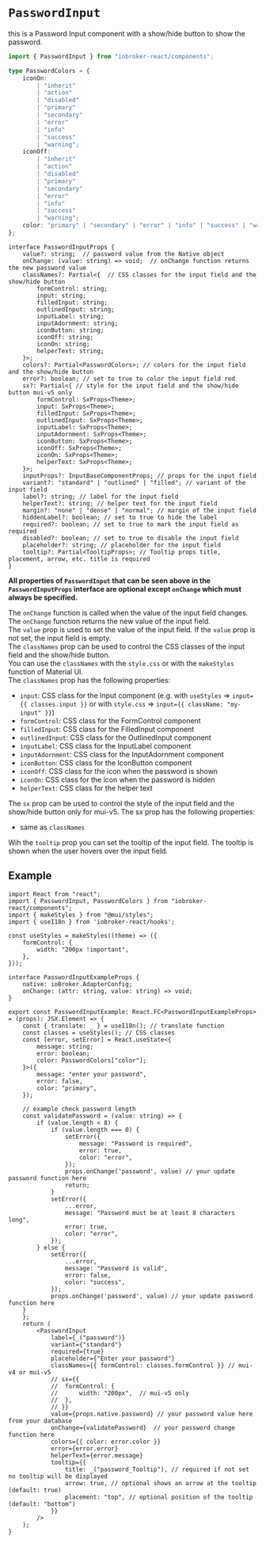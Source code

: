 # `PasswordInput`

this is a Password Input component with a show/hide button to show the password.

```ts
import { PasswordInput } from "iobroker-react/components";
```

```ts
type PasswordColors = {
	iconOn:
		| "inherit"
		| "action"
		| "disabled"
		| "primary"
		| "secondary"
		| "error"
		| "info"
		| "success"
		| "warning";
	iconOff:
		| "inherit"
		| "action"
		| "disabled"
		| "primary"
		| "secondary"
		| "error"
		| "info"
		| "success"
		| "warning";
	color: "primary" | "secondary" | "error" | "info" | "success" | "warning";
};
```

```tsx
interface PasswordInputProps {
	value?: string;  // password value from the Native object
	onChange: (value: string) => void;  // onChange function returns the new password value
	classNames?: Partial<{  // CSS classes for the input field and the show/hide button
		formControl: string;
		input: string;
		filledInput: string;
		outlinedInput: string;
		inputLabel: string;
		inputAdornment: string;
		iconButton: string;
		iconOff: string;
		iconOn: string;
		helperText: string;
	}>;
	colors?: Partial<PasswordColors>; // colors for the input field and the show/hide button
	error?: boolean; // set to true to color the input field red
	sx?: Partial<{ // style for the input field and the show/hide button mui-v5 only
		formControl: SxProps<Theme>;
		input: SxProps<Theme>;
		filledInput: SxProps<Theme>;
		outlinedInput: SxProps<Theme>;
		inputLabel: SxProps<Theme>;
		inputAdornment: SxProps<Theme>;
		iconButton: SxProps<Theme>;
		iconOff: SxProps<Theme>;
		iconOn: SxProps<Theme>;
		helperText: SxProps<Theme>;
	}>;
	inputProps?: InputBaseComponentProps; // props for the input field
	variant?: "standard" | "outlined" | "filled"; // variant of the input field
	label?: string; // label for the input field
	helperText?: string; // helper text for the input field
	margin?: "none" | "dense" | "normal"; // margin of the input field
	hiddenLabel?: boolean; // set to true to hide the label
	required?: boolean; // set to true to mark the input field as required
	disabled?: boolean; // set to true to disable the input field
	placeholder?: string; // placeholder for the input field
	tooltip?: Partial<TooltipProps>; // Tooltip props title, placement, arrow, etc. title is required
}
```
**All properties of `PasswordInput` that can be seen above in the `PasswordInputProps` interface are optional except `onChange` which must always be specified.**

The `onChange` function is called when the value of the input field changes. The `onChange` function returns the new value of the input field.\
The `value` prop is used to set the value of the input field. If the `value` prop is not set, the input field is empty.\
The `classNames` prop can be used to control the CSS classes of the input field and the show/hide button.\
You can use the `classNames` with the `style.css` or with the `makeStyles` function of Material UI.\
The `classNames` prop has the following properties:
- `input`: CSS class for the Input component (e.g. with `useStyles` => `input={{ classes.input }}` or with `style.css` => `input={{ className: "my-input" }}`)
- `formControl`: CSS class for the FormControl component
- `filledInput`: CSS class for the FilledInput component
- `outlinedInput`: CSS class for the OutlinedInput component
- `inputLabel`: CSS class for the InputLabel component
- `inputAdornment`: CSS class for the InputAdornment component
- `iconButton`: CSS class for the IconButton component
- `iconOff`: CSS class for the icon when the password is shown
- `iconOn`: CSS class for the icon when the password is hidden
- `helperText`: CSS class for the helper text

The `sx` prop can be used to control the style of the input field and the show/hide button only for mui-v5. The sx prop has the following properties:
  - same as `classNames`
	
Wih the `tooltip` prop you can set the tooltip of the input field. The tooltip is shown when the user hovers over the input field.

## Example

```tsx
import React from "react";
import { PasswordInput, PasswordColors } from "iobroker-react/components";
import { makeStyles } from "@mui/styles";
import { useI18n } from 'iobroker-react/hooks';

const useStyles = makeStyles((theme) => ({
	formControl: {
		width: "200px !important",
	},
}));

interface PasswordInputExampleProps {
	native: ioBroker.AdapterConfig;
	onChange: (attr: string, value: string) => void;
}

export const PasswordInputExample: React.FC<PasswordInputExampleProps>
= (props): JSX.Element => {
	const { translate: _ } = useI18n(); // translate function
	const classes = useStyles(); // CSS classes
	const [error, setError] = React.useState<{
		message: string;
		error: boolean;
		color: PasswordColors["color"];
	}>({
		message: "enter your password",
		error: false,
		color: "primary",
	});

	// example check password length
	const validatePassword = (value: string) => {
		if (value.length < 8) {
			if (value.length === 0) {
				setError({
					message: "Password is required",
					error: true,
					color: "error",
				});
				props.onChange('password', value) // your update password function here 
				return;
			}
			setError({
				...error,
				message: "Password must be at least 8 characters long",
				error: true,
				color: "error",
			});
		} else {
            setError({
				...error,
				message: "Password is valid",
				error: false,
				color: "success",
			});
			props.onChange('password', value) // your update password function here 
    }
	};
	return (
		<PasswordInput 
			label={_("password")}  
			variant={"standard"} 
			required={true} 
			placeholder={"Enter your password"} 
			classNames={{ formControl: classes.formControl }} // mui-v4 or mui-v5
			// sx={{
			// 	formControl: {
			// 		width: "200px",  // mui-v5 only
			// 	},
			// }}
			value={props.native.password} // your password value here from your database
			onChange={validatePassword}  // your password change function here
			colors={{ color: error.color }} 
			error={error.error} 
			helperText={error.message}
			tooltip={{
				title: _("password_Tooltip"), // required if not set no tooltip will be displayed
				arrow: true, // optional shows an arrow at the tooltip (default: true)
				placement: "top", // optional position of the tooltip (default: "bottom")
			}}
		/>
	);
}
```



